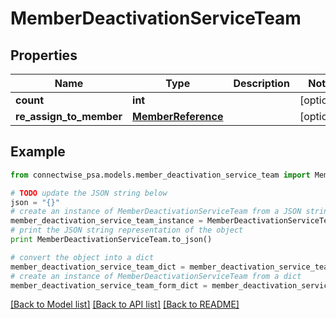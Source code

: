 # MemberDeactivationServiceTeam


## Properties
Name | Type | Description | Notes
------------ | ------------- | ------------- | -------------
**count** | **int** |  | [optional] 
**re_assign_to_member** | [**MemberReference**](MemberReference.md) |  | [optional] 

## Example

```python
from connectwise_psa.models.member_deactivation_service_team import MemberDeactivationServiceTeam

# TODO update the JSON string below
json = "{}"
# create an instance of MemberDeactivationServiceTeam from a JSON string
member_deactivation_service_team_instance = MemberDeactivationServiceTeam.from_json(json)
# print the JSON string representation of the object
print MemberDeactivationServiceTeam.to_json()

# convert the object into a dict
member_deactivation_service_team_dict = member_deactivation_service_team_instance.to_dict()
# create an instance of MemberDeactivationServiceTeam from a dict
member_deactivation_service_team_form_dict = member_deactivation_service_team.from_dict(member_deactivation_service_team_dict)
```
[[Back to Model list]](../README.md#documentation-for-models) [[Back to API list]](../README.md#documentation-for-api-endpoints) [[Back to README]](../README.md)


